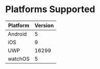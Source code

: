 # Platforms Supported
|Platform|Version|
|--------|-------|
|Android|5|
|iOS|9|
|UWP|16299|
|watchOS|5|
